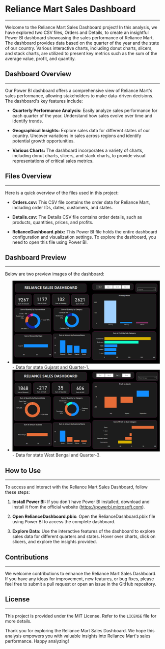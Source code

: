 # Reliance Mart Sales Dashboard
-----------------

Welcome to the Reliance Mart Sales Dashboard project! In this analysis, we have explored two CSV files, Orders and Details, to create an insightful Power BI dashboard showcasing the sales performance of Reliance Mart. The dashboard provides data based on the quarter of the year and the state of our country. Various interactive charts, including donut charts, slicers, and stack charts, are utilized to present key metrics such as the sum of the average value, profit, and quantity.

## Dashboard Overview
-----------------

Our Power BI dashboard offers a comprehensive view of Reliance Mart's sales performance, allowing stakeholders to make data-driven decisions. The dashboard's key features include:

- **Quarterly Performance Analysis:** Easily analyze sales performance for each quarter of the year. Understand how sales evolve over time and identify trends.

- **Geographical Insights:** Explore sales data for different states of our country. Uncover variations in sales across regions and identify potential growth opportunities.

- **Various Charts:** The dashboard incorporates a variety of charts, including donut charts, slicers, and stack charts, to provide visual representations of critical sales metrics.

## Files Overview
-----------------

Here is a quick overview of the files used in this project:

- **Orders.csv:** This CSV file contains the order data for Reliance Mart, including order IDs, dates, customers, and states.

- **Details.csv:** The Details CSV file contains order details, such as products, quantities, prices, and profits.

- **RelianceDashboard.pbix:** This Power BI file holds the entire dashboard configuration and visualization settings. To explore the dashboard, you need to open this file using Power BI.

## Dashboard Preview
-----------------

Below are two preview images of the dashboard:

- ![Result1.png](./Result1.png) - Data for state Gujarat and Quarter-1.
- ![Result2.png](./Result2.png) - Data for state West Bengal and Quarter-3.

## How to Use
-----------------

To access and interact with the Reliance Mart Sales Dashboard, follow these steps:

1. **Install Power BI:** If you don't have Power BI installed, download and install it from the official website (https://powerbi.microsoft.com).

2. **Open RelianceDashboard.pbix:** Open the RelianceDashboard.pbix file using Power BI to access the complete dashboard.

3. **Explore Data:** Use the interactive features of the dashboard to explore sales data for different quarters and states. Hover over charts, click on slicers, and explore the insights provided.

## Contributions
-----------------

We welcome contributions to enhance the Reliance Mart Sales Dashboard. If you have any ideas for improvement, new features, or bug fixes, please feel free to submit a pull request or open an issue in the GitHub repository.

## License
-----------------

This project is provided under the MIT License. Refer to the `LICENSE` file for more details.

Thank you for exploring the Reliance Mart Sales Dashboard. We hope this analysis empowers you with valuable insights into Reliance Mart's sales performance. Happy analyzing!
